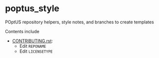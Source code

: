 # poptus_style
POptUS repository helpers, style notes, and branches to create templates


Contents include
* [CONTRIBUTING.rst](CONTRIBUTING.rst):  
    - Edit `REPONAME`
    - Edit `LICENSETYPE`
